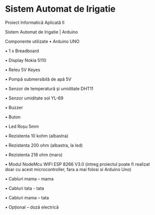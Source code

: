 # Sistem Automat de Irigatie
Proiect Informatică Aplicată II

Sistem Automat de Irigatie | Arduino

Componente utilizate
•	Arduino UNO

•	1 x Breadboard

•	Display Nokia 5110

•	Releu 5V Keyes

• Pompă submersibilă de apă 5V

•	Senzor de temperatură și umiditate DHT11

•	Senzor umiditate sol YL-69

•	Buzzer

•	Buton

•	Led Roșu 5mm

•	Rezistenta 10 kohm (albastra)

•	Rezistenta 200 ohm (albastra, la led)

•	Rezistenta 218 ohm (maro)

•	Modul NodeMcu WIFI ESP 8266 V3.0 (intreg proiectul poate fi realizat doar cu acest microcontroller, fara a mai folosi si Arduino Uno)

•	Cabluri mama – mama

•	Cabluri tata - tata

•	Cabluri mama – tata

•	Opțional – doză electrică 
